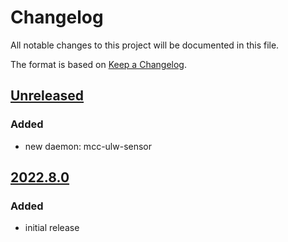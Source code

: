 # Changelog
All notable changes to this project will be documented in this file.

The format is based on [Keep a Changelog](https://keepachangelog.com/).

## [Unreleased]

### Added
- new daemon: mcc-ulw-sensor

## [2022.8.0]

### Added
- initial release

[Unreleased]: https://github.com/yaq-project/yaqd-mcc/-/compare/v2022.8.0...main
[2022.8.0]: https://github.com/yaq-project/yaqd-mcc/-/tags/v2022.8.0
